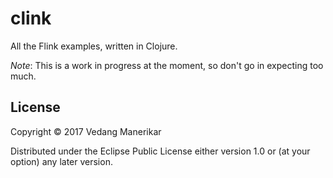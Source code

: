 # clink

All the Flink examples, written in Clojure.

*Note*: This is a work in progress at the moment, so don't go in expecting too much.

## License

Copyright © 2017 Vedang Manerikar

Distributed under the Eclipse Public License either version 1.0 or (at
your option) any later version.
